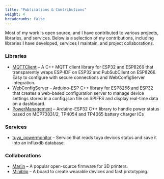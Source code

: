 ```yaml
---
title: "Publications & Contributions"
weight: 4
breadcrumbs: false
---
```


Most of my work is open source, and I have contributed to various projects, libraries, and services. Below is a selection of my contributions, including libraries I have developed, services I maintain, and project collaborations.

### Libraries

- [MQTTClient](https://registry.platformio.org/libraries/paclema/MQTTClient) – A C++ MQTT client library for ESP32 and ESP8266 that transparently wraps ESP-IDF on ESP32 and PubSubClient on ESP8266. Easy to configure with secure connections and WebConfigServer integration.
- [WebConfigServer](https://registry.platformio.org/libraries/paclema/WebConfigServer) – Arduino-ESP C++ library for ESP8266 and ESP32 that creates a web-based configuration server to manage device settings stored in a config.json file on SPIFFS and display real-time data on a dashboard.
- [PowerManagement](https://github.com/paclema/PowerManagement) – Arduino-ESP32 C++ library to handle power status based on MCP73831/2, TP4054 and TP4065 battery charger ICs

### Services
- [tuya_powermonitor](https://github.com/paclema/tuya_powermonitor) – Service that reads tuya devices status and save it into an influxdb database.

### Collaborations
- [Marlin](https://github.com/MarlinFirmware/Marlin ) – A popular open-source firmware for 3D printers.
- [Miniblip](https://hack-miniblip.github.io/) – A board to create wearable devices and fast prototyping.
